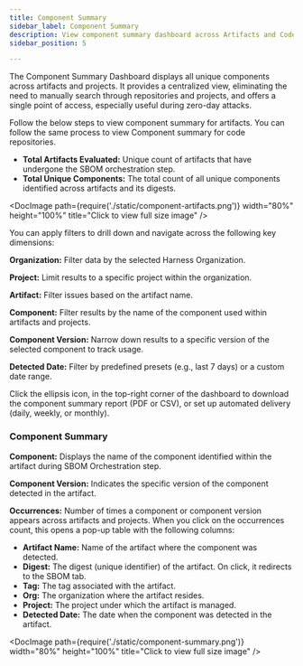 ```yaml
---
title: Component Summary
sidebar_label: Component Summary
description: View component summary dashboard across Artifacts and Code Repositories
sidebar_position: 5

---
```



The Component Summary Dashboard displays all unique components across artifacts and projects. It provides a centralized view, eliminating the need to manually search through repositories and projects, and offers a single point of access, especially useful during zero-day attacks.


Follow the below steps to view component summary for artifacts. You can follow the same process to view Component summary for code repositories.



- **Total Artifacts Evaluated:** Unique count of artifacts that have undergone the SBOM orchestration step.
- **Total Unique Components:** The total count of all unique components identified across artifacts and its digests.

<DocImage path={require('./static/component-artifacts.png')} width="80%" height="100%" title="Click to view full size image" />

You can apply filters to drill down and navigate across the following key dimensions:

**Organization:** Filter data by the selected Harness Organization.

**Project:** Limit results to a specific project within the organization.

**Artifact:** Filter issues based on the artifact name.

**Component:** Filter results by the name of the component used within artifacts and projects.

**Component Version:** Narrow down results to a specific version of the selected component to track usage.

**Detected Date:** Filter by predefined presets (e.g., last 7 days) or a custom date range.

Click the ellipsis icon, in the top-right corner of the dashboard to download the component summary report (PDF or CSV), or set up automated delivery (daily, weekly, or monthly).

### Component Summary

**Component:** Displays the name of the component identified within the artifact during SBOM Orchestration step.

**Component Version:** Indicates the specific version of the component detected in the artifact.

**Occurrences:** Number of times a component or component version appears across artifacts and projects.  When you click on the occurrences count, this opens a pop-up table with the following columns:


- **Artifact Name:** Name of the artifact where the component was detected.
- **Digest:** The digest (unique identifier) of the artifact. On click, it redirects to the SBOM tab.
- **Tag:** The tag associated with the artifact.
- **Org:** The organization where the artifact resides.
- **Project:** The project under which the artifact is managed.
- **Detected Date:** The date when the component was detected in the artifact.


<DocImage path={require('./static/component-summary.png')} width="80%" height="100%" title="Click to view full size image" />
